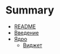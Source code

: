 # Summary

* [README](README.md)
* [Введение](tutorial/vvedenie.md)
* [Ядро](tutorial/yadro.md)
   * [Виджет](tutorial/yadro/vidzhet.md)

